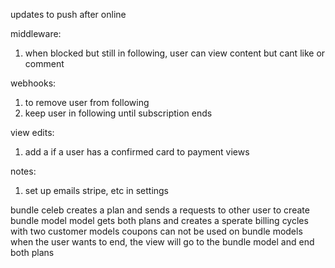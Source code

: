 updates to push after online

middleware:
1. when blocked but still in following, user can view content but cant like or comment

webhooks:
1. to remove user from following
2. keep user in following until subscription ends

view edits:
1. add a if a user has a confirmed card to payment views

notes:
1. set up emails stripe, etc in settings


bundle
celeb creates a plan and sends a requests to other user to create bundle model
model gets both plans and creates a sperate billing cycles with two customer models
coupons can not be used on bundle models
when the user wants to end, the view will go to the bundle model and end both plans
